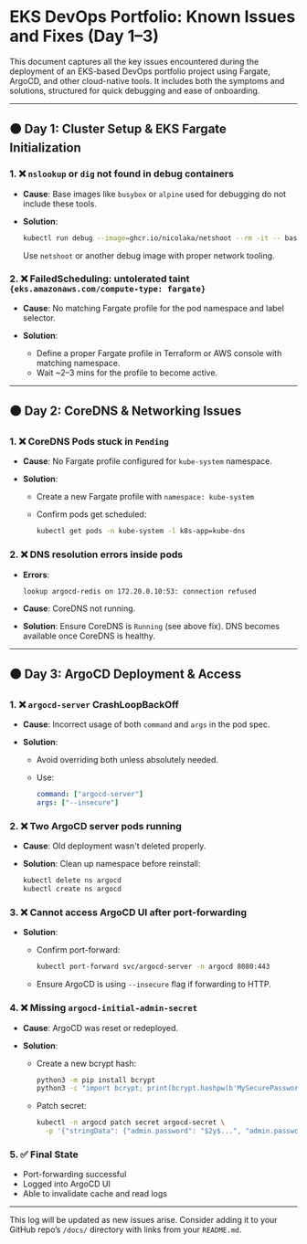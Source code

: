 # EKS DevOps Portfolio: Known Issues and Fixes (Day 1–3)

This document captures all the key issues encountered during the deployment of an EKS-based DevOps portfolio project using Fargate, ArgoCD, and other cloud-native tools. It includes both the symptoms and solutions, structured for quick debugging and ease of onboarding.

---

## 🟠 Day 1: Cluster Setup & EKS Fargate Initialization

### 1. ❌ **`nslookup` or `dig` not found in debug containers**

* **Cause**: Base images like `busybox` or `alpine` used for debugging do not include these tools.
* **Solution**:

  ```bash
  kubectl run debug --image=ghcr.io/nicolaka/netshoot --rm -it -- bash
  ```

  Use `netshoot` or another debug image with proper network tooling.

### 2. ❌ **FailedScheduling: untolerated taint `{eks.amazonaws.com/compute-type: fargate}`**

* **Cause**: No matching Fargate profile for the pod namespace and label selector.
* **Solution**:

  * Define a proper Fargate profile in Terraform or AWS console with matching namespace.
  * Wait \~2–3 mins for the profile to become active.

---

## 🟠 Day 2: CoreDNS & Networking Issues

### 1. ❌ **CoreDNS Pods stuck in `Pending`**

* **Cause**: No Fargate profile configured for `kube-system` namespace.
* **Solution**:

  * Create a new Fargate profile with `namespace: kube-system`
  * Confirm pods get scheduled:

    ```bash
    kubectl get pods -n kube-system -l k8s-app=kube-dns
    ```

### 2. ❌ **DNS resolution errors inside pods**

* **Errors**:

  ```
  lookup argocd-redis on 172.20.0.10:53: connection refused
  ```
* **Cause**: CoreDNS not running.
* **Solution**: Ensure CoreDNS is `Running` (see above fix). DNS becomes available once CoreDNS is healthy.

---

## 🟠 Day 3: ArgoCD Deployment & Access

### 1. ❌ **`argocd-server` CrashLoopBackOff**

* **Cause**: Incorrect usage of both `command` and `args` in the pod spec.
* **Solution**:

  * Avoid overriding both unless absolutely needed.
  * Use:

    ```yaml
    command: ["argocd-server"]
    args: ["--insecure"]
    ```

### 2. ❌ **Two ArgoCD server pods running**

* **Cause**: Old deployment wasn't deleted properly.
* **Solution**: Clean up namespace before reinstall:

  ```bash
  kubectl delete ns argocd
  kubectl create ns argocd
  ```

### 3. ❌ **Cannot access ArgoCD UI after port-forwarding**

* **Solution**:

  * Confirm port-forward:

    ```bash
    kubectl port-forward svc/argocd-server -n argocd 8080:443
    ```
  * Ensure ArgoCD is using `--insecure` flag if forwarding to HTTP.

### 4. ❌ **Missing `argocd-initial-admin-secret`**

* **Cause**: ArgoCD was reset or redeployed.
* **Solution**:

  * Create a new bcrypt hash:

    ```bash
    python3 -m pip install bcrypt
    python3 -c "import bcrypt; print(bcrypt.hashpw(b'MySecurePassword123', bcrypt.gensalt()).decode())"
    ```
  * Patch secret:

    ```bash
    kubectl -n argocd patch secret argocd-secret \
      -p '{"stringData": {"admin.password": "$2y$...", "admin.passwordMtime": "2025-06-24T00:00:00Z"}}'
    ```

### 5. ✅ **Final State**

* Port-forwarding successful
* Logged into ArgoCD UI
* Able to invalidate cache and read logs

---

This log will be updated as new issues arise. Consider adding it to your GitHub repo’s `/docs/` directory with links from your `README.md`.
